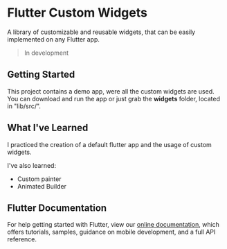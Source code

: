 # Flutter Custom Widgets

A library of customizable and reusable widgets, that can be easily implemented on any Flutter app.

> In development

## Getting Started

This project contains a demo app, were all the custom widgets are used. You can download and run the app or just grab the **widgets** folder, located in "lib/src/".

## What I've Learned

I practiced the creation of a default flutter app and the usage of custom widgets. 

I've also learned: 
* Custom painter
* Animated Builder

## Flutter Documentation

For help getting started with Flutter, view our
[online documentation](https://flutter.dev/docs), which offers tutorials,
samples, guidance on mobile development, and a full API reference.
